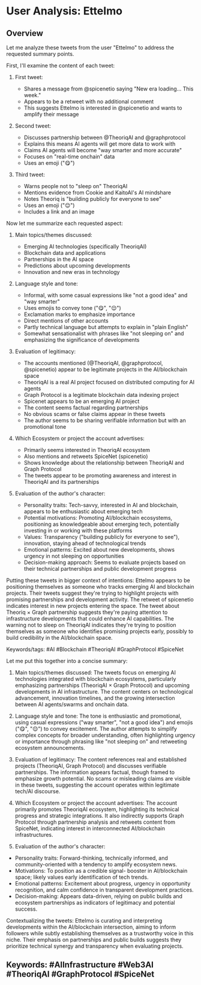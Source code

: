 # User Analysis: EtteImo

## Overview

<think>
Let me analyze these tweets from the user "EtteImo" to address the requested summary points.

First, I'll examine the content of each tweet:

1. First tweet:
   - Shares a message from @spicenetio saying "New era loading... This week."
   - Appears to be a retweet with no additional comment
   - This suggests EtteImo is interested in @spicenetio and wants to amplify their message

2. Second tweet:
   - Discusses partnership between @TheoriqAI and @graphprotocol
   - Explains this means AI agents will get more data to work with
   - Claims AI agents will become "way smarter and more accurate"
   - Focuses on "real-time onchain" data
   - Uses an emoji ("😋")

3. Third tweet:
   - Warns people not to "sleep on" TheoriqAI
   - Mentions evidence from Cookie and KaitoAI's AI mindshare
   - Notes Theoriq is "building publicly for everyone to see"
   - Uses an emoji ("😌")
   - Includes a link and an image

Now let me summarize each requested aspect:

1. Main topics/themes discussed:
   - Emerging AI technologies (specifically TheoriqAI)
   - Blockchain data and applications
   - Partnerships in the AI space
   - Predictions about upcoming developments
   - Innovation and new eras in technology
   
2. Language style and tone:
   - Informal, with some casual expressions like "not a good idea" and "way smarter"
   - Uses emojis to convey tone ("😋", "😌")
   - Exclamation marks to emphasize importance
   - Direct mentions of other accounts
   - Partly technical language but attempts to explain in "plain English"
   - Somewhat sensationalist with phrases like "not sleeping on" and emphasizing the significance of developments

3. Evaluation of legitimacy:
   - The accounts mentioned (@TheoriqAI, @graphprotocol, @spicenetio) appear to be legitimate projects in the AI/blockchain space
   - TheoriqAI is a real AI project focused on distributed computing for AI agents
   - Graph Protocol is a legitimate blockchain data indexing project
   - Spicenet appears to be an emerging AI project
   - The content seems factual regarding partnerships
   - No obvious scams or false claims appear in these tweets
   - The author seems to be sharing verifiable information but with an promotional tone

4. Which Ecosystem or project the account advertises:
   - Primarily seems interested in TheoriqAI ecosystem
   - Also mentions and retweets SpiceNet (spicenetio)
   - Shows knowledge about the relationship between TheoriqAI and Graph Protocol
   - The tweets appear to be promoting awareness and interest in TheoriqAI and its partnerships

5. Evaluation of the author's character:
   - Personality traits: Tech-savvy, interested in AI and blockchain, appears to be enthusiastic about emerging tech
   - Potential motivations: Promoting AI/blockchain ecosystems, positioning as knowledgeable about emerging tech, potentially investing in or working with these platforms
   - Values: Transparency ("building publicly for everyone to see"), innovation, staying ahead of technological trends
   - Emotional patterns: Excited about new developments, shows urgency in not sleeping on opportunities
   - Decision-making approach: Seems to evaluate projects based on their technical partnerships and public development progress

Putting these tweets in bigger context of intentions:
EtteImo appears to be positioning themselves as someone who tracks emerging AI and blockchain projects. Their tweets suggest they're trying to highlight projects with promising partnerships and development activity. The retweet of spicenetio indicates interest in new projects entering the space. The tweet about Theoriq × Graph partnership suggests they're paying attention to infrastructure developments that could enhance AI capabilities. The warning not to sleep on TheoriqAI indicates they're trying to position themselves as someone who identifies promising projects early, possibly to build credibility in the AI/blockchain space.

Keywords/tags:
#AI #Blockchain #TheoriqAI #GraphProtocol #SpiceNet

Let me put this together into a concise summary:
</think>

1. Main topics/themes discussed:
The tweets focus on emerging AI technologies integrated with blockchain ecosystems, particularly emphasizing partnerships (TheoriqAI × Graph Protocol) and upcoming developments in AI infrastructure. The content centers on technological advancement, innovation timelines, and the growing intersection between AI agents/swarms and onchain data.

2. Language style and tone:
The tone is enthusiastic and promotional, using casual expressions ("way smarter", "not a good idea") and emojis ("😋", "😌") to convey excitement. The author attempts to simplify complex concepts for broader understanding, often highlighting urgency or importance through phrasing like "not sleeping on" and retweeting ecosystem announcements.

3. Evaluation of legitimacy:
The content references real and established projects (TheoriqAI, Graph Protocol) and discusses verifiable partnerships. The information appears factual, though framed to emphasize growth potential. No scams or misleading claims are visible in these tweets, suggesting the account operates within legitimate tech/AI discourse.

4. Which Ecosystem or project the account advertises:
The account primarily promotes TheoriqAI ecosystem, highlighting its technical progress and strategic integrations. It also indirectly supports Graph Protocol through partnership analysis and retweets content from SpiceNet, indicating interest in interconnected AI/blockchain infrastructures.

5. Evaluation of the author's character:
- Personality traits: Forward-thinking, technically informed, and community-oriented with a tendency to amplify ecosystem news.
- Motivations: To position as a credible signal- booster in AI/blockchain space; likely values early identification of tech trends.
- Emotional patterns: Excitement about progress, urgency in opportunity recognition, and calm confidence in transparent development practices.
- Decision-making: Appears data-driven, relying on public builds and ecosystem partnerships as indicators of legitimacy and potential success.

Contextualizing the tweets: EtteImo is curating and interpreting developments within the AI/blockchain intersection, aiming to inform followers while subtly establishing themselves as a trustworthy voice in this niche. Their emphasis on partnerships and public builds suggests they prioritize technical synergy and transparency when evaluating projects.

Keywords: #AIInfrastructure #Web3AI #TheoriqAI #GraphProtocol #SpiceNet
---
